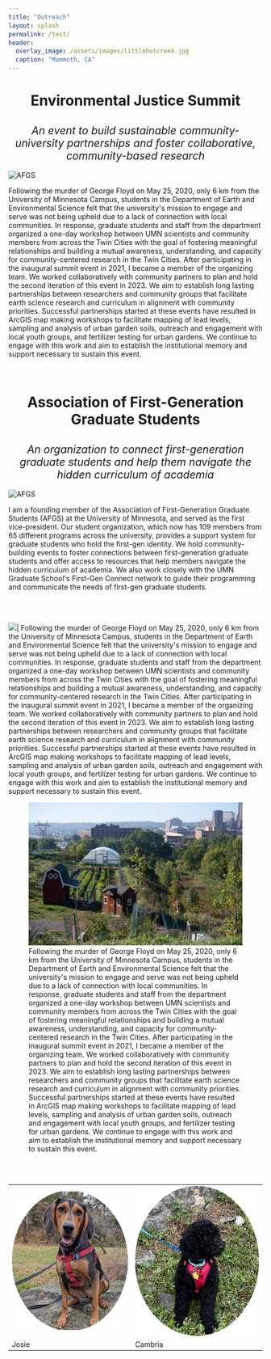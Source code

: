 ```yaml
---
title: "Outreach"
layout: splash
permalink: /test/
header:
  overlay_image: /assets/images/littlehotcreek.jpg
  caption: "Mammoth, CA"
---
```


<h1 style="text-align: center;padding-bottom: 0; margin-bottom: 0;">Environmental Justice Summit</h1>
<h2 style="text-align: center;font-weight:normal;"><i>An event to build sustainable community-university partnerships and foster collaborative, community-based research</i></h2>


![AFGS](/assets/images/AFGS_Potluck_photo1.png)

Following the murder of George Floyd on May 25, 2020, only 6 km from the University of Minnesota Campus, students in the Department of Earth and Environmental Science felt that the university's mission to engage and serve was not being upheld due to a lack of connection with local communities. In response, graduate students and staff from the department organized a one-day workshop between UMN scientists and community members from across the Twin Cities with the goal of fostering meaningful relationships and building a mutual awareness, understanding, and capacity for community-centered research in the Twin Cities. After participating in the inaugural summit event in 2021, I became a member of the organizing team. We worked collaboratively with community partners to plan and hold the second iteration of this event in 2023. We aim to establish long lasting partnerships between researchers and community groups that facilitate earth science research and curriculum in alignment with community priorities. Successful partnerships started at these events have resulted in ArcGIS map making workshops to facilitate mapping of lead levels, sampling and analysis of urban garden soils, outreach and engagement with local youth groups, and fertilizer testing for urban gardens. We continue to engage with this work and aim to establish the institutional memory and support necessary to sustain this event. 

<br>

<h1 style="text-align: center;padding-bottom: 0;margin-bottom:0;">Association of First-Generation Graduate Students</h1>
<h2 style="text-align: center;font-weight:normal;"><i>An organization to connect first-generation graduate students and help them navigate the hidden curriculum of academia</i></h2>

![AFGS](/assets/images/AFGS_Potluck_photo1.png)

I am a founding member of the Association of First-Generation Graduate Students (AFGS) at the University of Minnesota, and served as the first vice-president. Our student organization, which now has 109 members from 65 different programs across the university, provides a support system for graduate students who hold the first-gen identity. We hold community-building events to foster connections between first-generation graduate students and offer access to resources that help members navigate the hidden curriculum of academia. We also work closely with the UMN Graduate School's First-Gen Connect network to guide their programming and communicate the needs of first-gen graduate students.

<br><br>

![]([http://url/to/img.png](https://github.com/apatsis/apatsis.github.io/blob/master/assets/images/Rivoli.jpg))| Following the murder of George Floyd on May 25, 2020, only 6 km from the University of Minnesota Campus, students in the Department of Earth and Environmental Science felt that the university's mission to engage and serve was not being upheld due to a lack of connection with local communities. In response, graduate students and staff from the department organized a one-day workshop between UMN scientists and community members from across the Twin Cities with the goal of fostering meaningful relationships and building a mutual awareness, understanding, and capacity for community-centered research in the Twin Cities. After participating in the inaugural summit event in 2021, I became a member of the organizing team. We worked collaboratively with community partners to plan and hold the second iteration of this event in 2023. We aim to establish long lasting partnerships between researchers and community groups that facilitate earth science research and curriculum in alignment with community priorities. Successful partnerships started at these events have resulted in ArcGIS map making workshops to facilitate mapping of lead levels, sampling and analysis of urban garden soils, outreach and engagement with local youth groups, and fertilizer testing for urban gardens. We continue to engage with this work and aim to establish the institutional memory and support necessary to sustain this event. 


<figure>
    <img src="/assets/images/Rivoli.jpg"
         alt="">
    <figcaption>Following the murder of George Floyd on May 25, 2020, only 6 km from the University of Minnesota Campus, students in the Department of Earth and Environmental Science felt that the university's mission to engage and serve was not being upheld due to a lack of connection with local communities. In response, graduate students and staff from the department organized a one-day workshop between UMN scientists and community members from across the Twin Cities with the goal of fostering meaningful relationships and building a mutual awareness, understanding, and capacity for community-centered research in the Twin Cities. After participating in the inaugural summit event in 2021, I became a member of the organizing team. We worked collaboratively with community partners to plan and hold the second iteration of this event in 2023. We aim to establish long lasting partnerships between researchers and community groups that facilitate earth science research and curriculum in alignment with community priorities. Successful partnerships started at these events have resulted in ArcGIS map making workshops to facilitate mapping of lead levels, sampling and analysis of urban garden soils, outreach and engagement with local youth groups, and fertilizer testing for urban gardens. We continue to engage with this work and aim to establish the institutional memory and support necessary to sustain this event. </figcaption>
</figure>

<br><br>



<table class="tg">
<tbody>
  <tr>
    <td class="tg-0lax"><img src="https://github.com/apatsis/apatsis.github.io/blob/master/assets/images/josie_round.png" alt="" class="center"></td>
    <td class="tg-0lax"><img src="https://github.com/apatsis/apatsis.github.io/blob/master/assets/images/cam_round.png" alt="" class="center"></td>
  </tr>
  <tr>
    <td class="tg-0lax">Josie</td>
    <td class="tg-0lax">Cambria</td>
  </tr>







